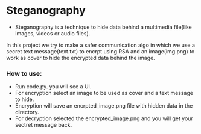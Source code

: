 # Steganography
* Steganography is a technique to hide data behind a multimedia file(like images, videos or audio files).

In this project we try to make a safer communication algo in which we use a secret text message(text.txt) to encrpt using RSA and an image(img.png) to work as cover to hide the encrypted data behind the image.

### How to use:
* Run code.py. you will see a UI.
* For encryption select an image to be used as cover and a text message to hide.
* Encryption will save an encrpted_image.png file with hidden data in the directory.
* For decryption selected the encrypted_image.png and you will get your sectret message back.
